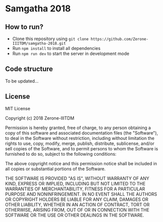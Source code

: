 # Samgatha 2018
## How to run?
* Clone this repository using `git clone https://github.com/Zerone-IIITDM/samgatha-2018.git`
* Run `npm install` to install all dependencies
* Run `npm run dev` to start the server in development mode

## Code structure 
To be updated...

## License
MIT License

Copyright (c) 2018 Zerone-IIITDM

Permission is hereby granted, free of charge, to any person obtaining a copy
of this software and associated documentation files (the "Software"), to deal
in the Software without restriction, including without limitation the rights
to use, copy, modify, merge, publish, distribute, sublicense, and/or sell
copies of the Software, and to permit persons to whom the Software is
furnished to do so, subject to the following conditions:

The above copyright notice and this permission notice shall be included in all
copies or substantial portions of the Software.

THE SOFTWARE IS PROVIDED "AS IS", WITHOUT WARRANTY OF ANY KIND, EXPRESS OR
IMPLIED, INCLUDING BUT NOT LIMITED TO THE WARRANTIES OF MERCHANTABILITY,
FITNESS FOR A PARTICULAR PURPOSE AND NONINFRINGEMENT. IN NO EVENT SHALL THE
AUTHORS OR COPYRIGHT HOLDERS BE LIABLE FOR ANY CLAIM, DAMAGES OR OTHER
LIABILITY, WHETHER IN AN ACTION OF CONTRACT, TORT OR OTHERWISE, ARISING FROM,
OUT OF OR IN CONNECTION WITH THE SOFTWARE OR THE USE OR OTHER DEALINGS IN THE
SOFTWARE.
